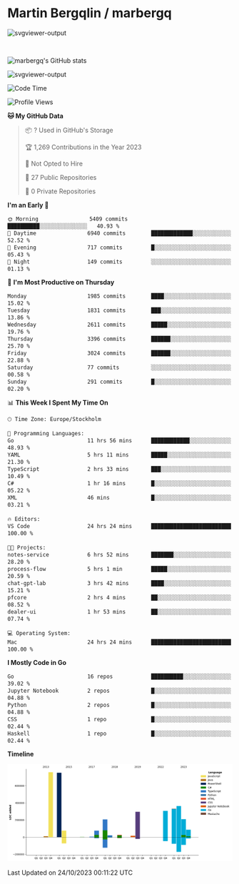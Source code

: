 # Martin Bergqlin / marbergq

![svgviewer-output](https://user-images.githubusercontent.com/2405410/206014777-22d41ecb-c24f-421d-b7d9-bba2cb5bb0de.svg)

<br>

<!--- [![Martin's Week](https://github-readme-stats.vercel.app/api/wakatime?username=marbergq&theme=dark)](https://github.com/anuraghazra/github-readme-stats) -->

![marbergq's GitHub stats](https://github-readme-stats.vercel.app/api?username=marbergq&count_private=true&show_icons=true)

![svgviewer-output](https://wakatime.com/badge/user/3f0a2069-6683-4e19-9a4a-7d21ea815067.svg)

<!--START_SECTION:waka-->
![Code Time](http://img.shields.io/badge/Code%20Time-3%2C424%20hrs%202%20mins-blue)

![Profile Views](http://img.shields.io/badge/Profile%20Views-0-blue)

**🐱 My GitHub Data** 

> 📦 ? Used in GitHub's Storage 
 > 
> 🏆 1,269 Contributions in the Year 2023
 > 
> 🚫 Not Opted to Hire
 > 
> 📜 27 Public Repositories 
 > 
> 🔑 0 Private Repositories 
 > 
**I'm an Early 🐤** 

```text
🌞 Morning                5409 commits        ██████████░░░░░░░░░░░░░░░   40.93 % 
🌆 Daytime                6940 commits        █████████████░░░░░░░░░░░░   52.52 % 
🌃 Evening                717 commits         █░░░░░░░░░░░░░░░░░░░░░░░░   05.43 % 
🌙 Night                  149 commits         ░░░░░░░░░░░░░░░░░░░░░░░░░   01.13 % 
```
📅 **I'm Most Productive on Thursday** 

```text
Monday                   1985 commits        ████░░░░░░░░░░░░░░░░░░░░░   15.02 % 
Tuesday                  1831 commits        ███░░░░░░░░░░░░░░░░░░░░░░   13.86 % 
Wednesday                2611 commits        █████░░░░░░░░░░░░░░░░░░░░   19.76 % 
Thursday                 3396 commits        ██████░░░░░░░░░░░░░░░░░░░   25.70 % 
Friday                   3024 commits        ██████░░░░░░░░░░░░░░░░░░░   22.88 % 
Saturday                 77 commits          ░░░░░░░░░░░░░░░░░░░░░░░░░   00.58 % 
Sunday                   291 commits         █░░░░░░░░░░░░░░░░░░░░░░░░   02.20 % 
```


📊 **This Week I Spent My Time On** 

```text
🕑︎ Time Zone: Europe/Stockholm

💬 Programming Languages: 
Go                       11 hrs 56 mins      ████████████░░░░░░░░░░░░░   48.93 % 
YAML                     5 hrs 11 mins       █████░░░░░░░░░░░░░░░░░░░░   21.30 % 
TypeScript               2 hrs 33 mins       ███░░░░░░░░░░░░░░░░░░░░░░   10.49 % 
C#                       1 hr 16 mins        █░░░░░░░░░░░░░░░░░░░░░░░░   05.22 % 
XML                      46 mins             █░░░░░░░░░░░░░░░░░░░░░░░░   03.21 % 

🔥 Editors: 
VS Code                  24 hrs 24 mins      █████████████████████████   100.00 % 

🐱‍💻 Projects: 
notes-service            6 hrs 52 mins       ███████░░░░░░░░░░░░░░░░░░   28.20 % 
process-flow             5 hrs 1 min         █████░░░░░░░░░░░░░░░░░░░░   20.59 % 
chat-gpt-lab             3 hrs 42 mins       ████░░░░░░░░░░░░░░░░░░░░░   15.21 % 
pfcore                   2 hrs 4 mins        ██░░░░░░░░░░░░░░░░░░░░░░░   08.52 % 
dealer-ui                1 hr 53 mins        ██░░░░░░░░░░░░░░░░░░░░░░░   07.74 % 

💻 Operating System: 
Mac                      24 hrs 24 mins      █████████████████████████   100.00 % 
```

**I Mostly Code in Go** 

```text
Go                       16 repos            ██████████░░░░░░░░░░░░░░░   39.02 % 
Jupyter Notebook         2 repos             █░░░░░░░░░░░░░░░░░░░░░░░░   04.88 % 
Python                   2 repos             █░░░░░░░░░░░░░░░░░░░░░░░░   04.88 % 
CSS                      1 repo              █░░░░░░░░░░░░░░░░░░░░░░░░   02.44 % 
Haskell                  1 repo              █░░░░░░░░░░░░░░░░░░░░░░░░   02.44 % 
```



**Timeline**

![Lines of Code chart](https://raw.githubusercontent.com/marbergq/marbergq/main/assets/bar_graph.png)


 Last Updated on 24/10/2023 00:11:22 UTC
<!--END_SECTION:waka-->
